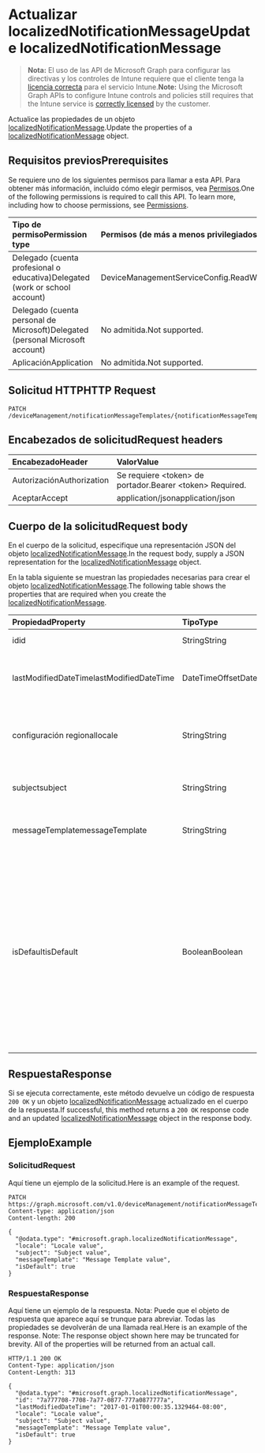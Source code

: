 # <a name="update-localizednotificationmessage"></a><span data-ttu-id="52f29-101">Actualizar localizedNotificationMessage</span><span class="sxs-lookup"><span data-stu-id="52f29-101">Update localizedNotificationMessage</span></span>

> <span data-ttu-id="52f29-102">**Nota:** El uso de las API de Microsoft Graph para configurar las directivas y los controles de Intune requiere que el cliente tenga la [licencia correcta](https://go.microsoft.com/fwlink/?linkid=839381) para el servicio Intune.</span><span class="sxs-lookup"><span data-stu-id="52f29-102">**Note:** Using the Microsoft Graph APIs to configure Intune controls and policies still requires that the Intune service is [correctly licensed](https://go.microsoft.com/fwlink/?linkid=839381) by the customer.</span></span>

<span data-ttu-id="52f29-103">Actualice las propiedades de un objeto [localizedNotificationMessage](../resources/intune_notification_localizednotificationmessage.md).</span><span class="sxs-lookup"><span data-stu-id="52f29-103">Update the properties of a [localizedNotificationMessage](../resources/intune_notification_localizednotificationmessage.md) object.</span></span>
## <a name="prerequisites"></a><span data-ttu-id="52f29-104">Requisitos previos</span><span class="sxs-lookup"><span data-stu-id="52f29-104">Prerequisites</span></span>
<span data-ttu-id="52f29-p101">Se requiere uno de los siguientes permisos para llamar a esta API. Para obtener más información, incluido cómo elegir permisos, vea [Permisos](../../../concepts/permissions_reference.md).</span><span class="sxs-lookup"><span data-stu-id="52f29-p101">One of the following permissions is required to call this API. To learn more, including how to choose permissions, see [Permissions](../../../concepts/permissions_reference.md).</span></span>

|<span data-ttu-id="52f29-107">Tipo de permiso</span><span class="sxs-lookup"><span data-stu-id="52f29-107">Permission type</span></span>|<span data-ttu-id="52f29-108">Permisos (de más a menos privilegiados)</span><span class="sxs-lookup"><span data-stu-id="52f29-108">Permissions (from most to least privileged)</span></span>|
|:---|:---|
|<span data-ttu-id="52f29-109">Delegado (cuenta profesional o educativa)</span><span class="sxs-lookup"><span data-stu-id="52f29-109">Delegated (work or school account)</span></span>|<span data-ttu-id="52f29-110">DeviceManagementServiceConfig.ReadWrite.All</span><span class="sxs-lookup"><span data-stu-id="52f29-110">DeviceManagementServiceConfig.ReadWrite.All</span></span>|
|<span data-ttu-id="52f29-111">Delegado (cuenta personal de Microsoft)</span><span class="sxs-lookup"><span data-stu-id="52f29-111">Delegated (personal Microsoft account)</span></span>|<span data-ttu-id="52f29-112">No admitida.</span><span class="sxs-lookup"><span data-stu-id="52f29-112">Not supported.</span></span>|
|<span data-ttu-id="52f29-113">Aplicación</span><span class="sxs-lookup"><span data-stu-id="52f29-113">Application</span></span>|<span data-ttu-id="52f29-114">No admitida.</span><span class="sxs-lookup"><span data-stu-id="52f29-114">Not supported.</span></span>|

## <a name="http-request"></a><span data-ttu-id="52f29-115">Solicitud HTTP</span><span class="sxs-lookup"><span data-stu-id="52f29-115">HTTP Request</span></span>
<!-- {
  "blockType": "ignored"
}
-->
``` http
PATCH /deviceManagement/notificationMessageTemplates/{notificationMessageTemplateId}/localizedNotificationMessages/{localizedNotificationMessageId}
```

## <a name="request-headers"></a><span data-ttu-id="52f29-116">Encabezados de solicitud</span><span class="sxs-lookup"><span data-stu-id="52f29-116">Request headers</span></span>
|<span data-ttu-id="52f29-117">Encabezado</span><span class="sxs-lookup"><span data-stu-id="52f29-117">Header</span></span>|<span data-ttu-id="52f29-118">Valor</span><span class="sxs-lookup"><span data-stu-id="52f29-118">Value</span></span>|
|:---|:---|
|<span data-ttu-id="52f29-119">Autorización</span><span class="sxs-lookup"><span data-stu-id="52f29-119">Authorization</span></span>|<span data-ttu-id="52f29-120">Se requiere &lt;token&gt; de portador.</span><span class="sxs-lookup"><span data-stu-id="52f29-120">Bearer &lt;token&gt; Required.</span></span>|
|<span data-ttu-id="52f29-121">Aceptar</span><span class="sxs-lookup"><span data-stu-id="52f29-121">Accept</span></span>|<span data-ttu-id="52f29-122">application/json</span><span class="sxs-lookup"><span data-stu-id="52f29-122">application/json</span></span>|

## <a name="request-body"></a><span data-ttu-id="52f29-123">Cuerpo de la solicitud</span><span class="sxs-lookup"><span data-stu-id="52f29-123">Request body</span></span>
<span data-ttu-id="52f29-124">En el cuerpo de la solicitud, especifique una representación JSON del objeto [localizedNotificationMessage](../resources/intune_notification_localizednotificationmessage.md).</span><span class="sxs-lookup"><span data-stu-id="52f29-124">In the request body, supply a JSON representation for the [localizedNotificationMessage](../resources/intune_notification_localizednotificationmessage.md) object.</span></span>

<span data-ttu-id="52f29-125">En la tabla siguiente se muestran las propiedades necesarias para crear el objeto [localizedNotificationMessage](../resources/intune_notification_localizednotificationmessage.md).</span><span class="sxs-lookup"><span data-stu-id="52f29-125">The following table shows the properties that are required when you create the [localizedNotificationMessage](../resources/intune_notification_localizednotificationmessage.md).</span></span>

|<span data-ttu-id="52f29-126">Propiedad</span><span class="sxs-lookup"><span data-stu-id="52f29-126">Property</span></span>|<span data-ttu-id="52f29-127">Tipo</span><span class="sxs-lookup"><span data-stu-id="52f29-127">Type</span></span>|<span data-ttu-id="52f29-128">Descripción</span><span class="sxs-lookup"><span data-stu-id="52f29-128">Description</span></span>|
|:---|:---|:---|
|<span data-ttu-id="52f29-129">id</span><span class="sxs-lookup"><span data-stu-id="52f29-129">id</span></span>|<span data-ttu-id="52f29-130">String</span><span class="sxs-lookup"><span data-stu-id="52f29-130">String</span></span>|<span data-ttu-id="52f29-131">Clave de la entidad.</span><span class="sxs-lookup"><span data-stu-id="52f29-131">Key of the entity.</span></span>|
|<span data-ttu-id="52f29-132">lastModifiedDateTime</span><span class="sxs-lookup"><span data-stu-id="52f29-132">lastModifiedDateTime</span></span>|<span data-ttu-id="52f29-133">DateTimeOffset</span><span class="sxs-lookup"><span data-stu-id="52f29-133">DateTimeOffset</span></span>|<span data-ttu-id="52f29-134">Fecha y hora en la que se modificó el objeto por última vez.</span><span class="sxs-lookup"><span data-stu-id="52f29-134">DateTime the object was last modified.</span></span>|
|<span data-ttu-id="52f29-135">configuración regional</span><span class="sxs-lookup"><span data-stu-id="52f29-135">locale</span></span>|<span data-ttu-id="52f29-136">String</span><span class="sxs-lookup"><span data-stu-id="52f29-136">String</span></span>|<span data-ttu-id="52f29-137">La configuración regional para la que se destina este mensaje.</span><span class="sxs-lookup"><span data-stu-id="52f29-137">The Locale for which this message is destined.</span></span>|
|<span data-ttu-id="52f29-138">subject</span><span class="sxs-lookup"><span data-stu-id="52f29-138">subject</span></span>|<span data-ttu-id="52f29-139">String</span><span class="sxs-lookup"><span data-stu-id="52f29-139">String</span></span>|<span data-ttu-id="52f29-140">El asunto de la plantilla del mensaje.</span><span class="sxs-lookup"><span data-stu-id="52f29-140">The Message Template Subject.</span></span>|
|<span data-ttu-id="52f29-141">messageTemplate</span><span class="sxs-lookup"><span data-stu-id="52f29-141">messageTemplate</span></span>|<span data-ttu-id="52f29-142">String</span><span class="sxs-lookup"><span data-stu-id="52f29-142">String</span></span>|<span data-ttu-id="52f29-143">El contenido de la plantilla del mensaje.</span><span class="sxs-lookup"><span data-stu-id="52f29-143">The Message Template content.</span></span>|
|<span data-ttu-id="52f29-144">isDefault</span><span class="sxs-lookup"><span data-stu-id="52f29-144">isDefault</span></span>|<span data-ttu-id="52f29-145">Boolean</span><span class="sxs-lookup"><span data-stu-id="52f29-145">Boolean</span></span>|<span data-ttu-id="52f29-146">Marca para indicar si se trata de la configuración regional predeterminada para la reserva del idioma.</span><span class="sxs-lookup"><span data-stu-id="52f29-146">Flag to indicate whether or not this is the default locale for language fallback.</span></span> <span data-ttu-id="52f29-147">Solo se puede establecer esta marca.</span><span class="sxs-lookup"><span data-stu-id="52f29-147">This flag can only be set.</span></span> <span data-ttu-id="52f29-148">Para eliminarla, establezca esta propiedad en true en otro mensaje de notificación localizado.</span><span class="sxs-lookup"><span data-stu-id="52f29-148">To unset, set this property to true on another Localized Notification Message.</span></span>|



## <a name="response"></a><span data-ttu-id="52f29-149">Respuesta</span><span class="sxs-lookup"><span data-stu-id="52f29-149">Response</span></span>
<span data-ttu-id="52f29-150">Si se ejecuta correctamente, este método devuelve un código de respuesta `200 OK` y un objeto [localizedNotificationMessage](../resources/intune_notification_localizednotificationmessage.md) actualizado en el cuerpo de la respuesta.</span><span class="sxs-lookup"><span data-stu-id="52f29-150">If successful, this method returns a `200 OK` response code and an updated [localizedNotificationMessage](../resources/intune_notification_localizednotificationmessage.md) object in the response body.</span></span>

## <a name="example"></a><span data-ttu-id="52f29-151">Ejemplo</span><span class="sxs-lookup"><span data-stu-id="52f29-151">Example</span></span>
### <a name="request"></a><span data-ttu-id="52f29-152">Solicitud</span><span class="sxs-lookup"><span data-stu-id="52f29-152">Request</span></span>
<span data-ttu-id="52f29-153">Aquí tiene un ejemplo de la solicitud.</span><span class="sxs-lookup"><span data-stu-id="52f29-153">Here is an example of the request.</span></span>
``` http
PATCH https://graph.microsoft.com/v1.0/deviceManagement/notificationMessageTemplates/{notificationMessageTemplateId}/localizedNotificationMessages/{localizedNotificationMessageId}
Content-type: application/json
Content-length: 200

{
  "@odata.type": "#microsoft.graph.localizedNotificationMessage",
  "locale": "Locale value",
  "subject": "Subject value",
  "messageTemplate": "Message Template value",
  "isDefault": true
}
```

### <a name="response"></a><span data-ttu-id="52f29-154">Respuesta</span><span class="sxs-lookup"><span data-stu-id="52f29-154">Response</span></span>
<span data-ttu-id="52f29-p103">Aquí tiene un ejemplo de la respuesta. Nota: Puede que el objeto de respuesta que aparece aquí se trunque para abreviar. Todas las propiedades se devolverán de una llamada real.</span><span class="sxs-lookup"><span data-stu-id="52f29-p103">Here is an example of the response. Note: The response object shown here may be truncated for brevity. All of the properties will be returned from an actual call.</span></span>
``` http
HTTP/1.1 200 OK
Content-Type: application/json
Content-Length: 313

{
  "@odata.type": "#microsoft.graph.localizedNotificationMessage",
  "id": "7a777708-7708-7a77-0877-777a0877777a",
  "lastModifiedDateTime": "2017-01-01T00:00:35.1329464-08:00",
  "locale": "Locale value",
  "subject": "Subject value",
  "messageTemplate": "Message Template value",
  "isDefault": true
}
```



